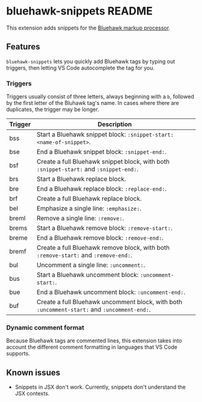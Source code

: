 # bluehawk-snippets README

This extension adds snippets for the [Bluehawk markup processor](https://mongodb-university.github.io/Bluehawk/).

## Features

`bluehawk-snippets` lets you quickly add Bluehawk tags by typing out triggers,
then letting VS Code autocomplete the tag for you.

### Triggers

Triggers usually consist of three letters, always beginning with a `b`, followed
by the first letter of the Bluhawk tag's name. In cases where there are
duplicates, the trigger may be longer.

| Trigger | Description |
|---------|-------------|
| bss     | Start a Bluehawk snippet block: `:snippet-start: <name-of-snippet>`. |
| bse     | End a Bluehawk snippet block: `:snippet-end:`. |
| bsf     | Create a full Bluehawk snippet block, with both `:snippet-start:` and `:snippet-end:`. |
| brs     | Start a Bluehawk replace block. |
| bre     | End a Bluehawk replace block: `:replace-end:`. |
| brf     | Create a full Bluehawk replace block. |
| bel     | Emphasize a single line: `:emphasize:`. |
| breml   | Remove a single line: `:remove:`. |
| brems   | Start a Bluehawk remove block: `:remove-start:`. |
| breme   | End a Bluehawk remove block: `:remove-end:`. |
| bremf   | Create a full Bluehawk remove block, with both `:remove-start:` and `:remove-end:`. |
| bul     | Uncomment a single line: `:uncomment:`. |
| bus     | Start a Bluehawk uncomment block: `:uncomment-start:`. |
| bue     | End a Bluehawk uncomment block: `:uncomment-end:`. |
| buf     | Create a full Bluehawk uncomment block, with both `:uncomment-start:` and `:uncomment-end:`. |

### Dynamic comment format

Because Bluehawk tags are commented lines, this extension takes into account the
different comment formatting in languages that VS Code supports.

## Known issues

- Snippets in JSX don't work. Currently, snippets don't understand the JSX
contexts.
